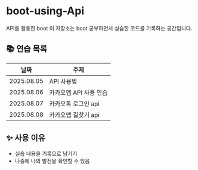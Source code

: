 # boot-using-Api
API를 활용한 boot
이 저장소는 boot 공부하면서 실습한 코드를 기록하는 공간입니다.

## 📚 연습 목록

| 날짜 | 주제 |
|------|------|
| 2025.08.05 |API 사용법|
| 2025.08.06 |카카오맵 API 사용 연습|
| 2025.08.07 |카카오톡 로그인 api|
| 2025.08.08 |카카오맵 길찾기 api|
## ✨ 사용 이유

- 실습 내용을 기록으로 남기기
- 나중에 나의 발전을 확인할 수 있음
